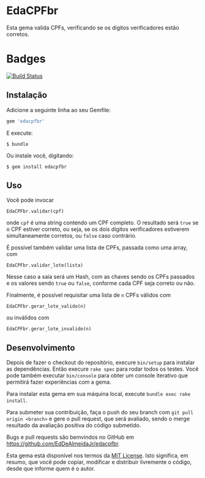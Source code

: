 # EdaCPFbr

Esta gema valida CPFs, verificando se os dígitos verificadores estão corretos.

# Badges

[![Build Status](https://travis-ci.org/EdDeAlmeidaJr/edacpfbr.svg?branch=master)](https://travis-ci.org/EdDeAlmeidaJr/edacpfbr)

## Instalação

Adicione a seguinte linha ao seu Gemfile:

```ruby
gem 'edacpfbr'
```

E execute:

    $ bundle

Ou instale você, digitando:

    $ gem install edacpfbr

## Uso

Você pode invocar 

    EdaCPFbr.validar(cpf)

onde `cpf` é uma string contendo um CPF completo. O resultado será `true` se o CPF estiver correto, ou seja, se os dois dígitos verificadores estiverem simultaneamente corretos, ou `false` caso contrário.


É possível também validar uma lista de CPFs, passada como uma array, com

    EdaCPFbr.validar_lote(lista)

Nesse caso a saía será um Hash, com as chaves sendo os CPFs passados e os valores sendo `true` ou `false`, conforme cada CPF seja correto ou não.

Finalmente, é possível requisitar uma lista de `n` CPFs válidos com

	EdaCPFbr.gerar_lote_valido(n)

ou inválidos com

	EdaCPFbr.gerar_lote_invalido(n)

## Desenvolvimento

Depois de fazer o checkout do repositório, execure `bin/setup` para instalar as dependências. Então execure `rake spec` para rodar todos os testes. Você pode também executar `bin/console` para obter um console iterativo que permitirá fazer experiências com a gema.

Para instalar esta gema em sua máquina local, execute `bundle exec rake install`.

Para submeter sua contribuição, faça o push do seu branch com `git pull origin <branch>` e gere o pull request, que será avaliado, sendo o merge resultado da avaliação positiva do código submetido.

Bugs e pull requests são bemvindos no GitHub em https://github.com/EdDeAlmeidaJr/edacpfbr.

Esta gema está disponível nos termos da [MIT License](http://opensource.org/licenses/MIT). Isto significa, em resumo, que você pode copiar, modificar e distribuir livremente o código, desde que informe quem é o autor.


